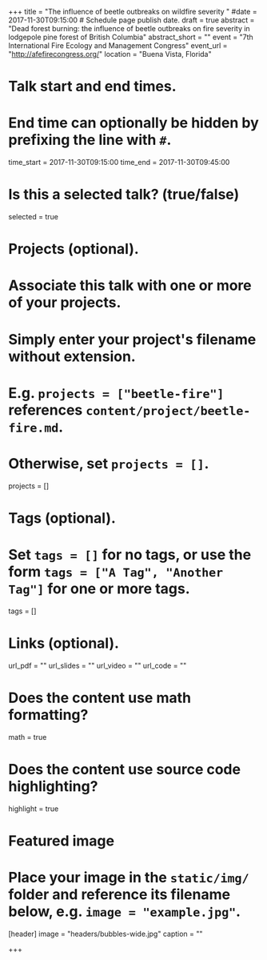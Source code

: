 +++
title = "The influence of beetle outbreaks on wildfire severity "
#date = 2017-11-30T09:15:00  # Schedule page publish date.
draft = true
abstract = "Dead forest burning: the influence of beetle outbreaks on fire severity in lodgepole pine forest of British Columbia"
abstract_short = ""
event = "7th International Fire Ecology and Management Congress"
event_url = "http://afefirecongress.org/"
location = "Buena Vista, Florida"

# Talk start and end times.
#   End time can optionally be hidden by prefixing the line with `#`.
time_start = 2017-11-30T09:15:00
time_end = 2017-11-30T09:45:00

# Is this a selected talk? (true/false)
selected = true

# Projects (optional).
#   Associate this talk with one or more of your projects.
#   Simply enter your project's filename without extension.
#   E.g. `projects = ["beetle-fire"]` references `content/project/beetle-fire.md`.
#   Otherwise, set `projects = []`.
projects = []

# Tags (optional).
#   Set `tags = []` for no tags, or use the form `tags = ["A Tag", "Another Tag"]` for one or more tags.
tags = []

# Links (optional).
url_pdf = ""
url_slides = ""
url_video = ""
url_code = ""

# Does the content use math formatting?
math = true

# Does the content use source code highlighting?
highlight = true

# Featured image
# Place your image in the `static/img/` folder and reference its filename below, e.g. `image = "example.jpg"`.
[header]
image = "headers/bubbles-wide.jpg"
caption = ""

+++



